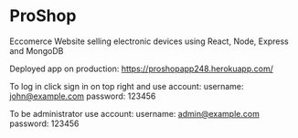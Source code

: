 # ProShop
Eccomerce Website selling electronic devices using React, Node, Express and MongoDB

Deployed app on production: https://proshopapp248.herokuapp.com/

To log in click sign in on top right and use account:
username: john@example.com
password: 123456

To be administrator use account:
username: admin@example.com
password: 123456

